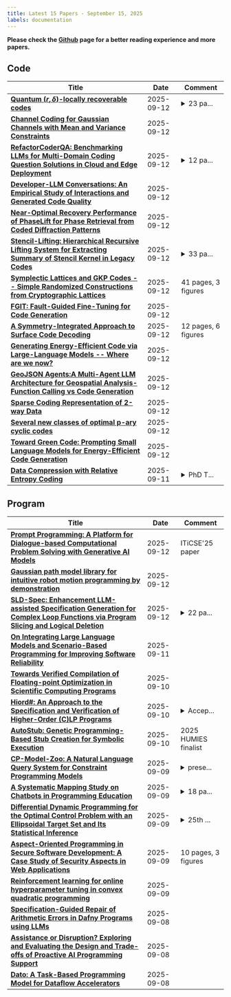 ```yaml
---
title: Latest 15 Papers - September 15, 2025
labels: documentation
---
```

**Please check the [Github](https://github.com/zezhishao/MTS_Daily_ArXiv) page for a better reading experience and more papers.**

## Code
| **Title** | **Date** | **Comment** |
| --- | --- | --- |
| **[Quantum $(r,δ)$-locally recoverable codes](http://arxiv.org/abs/2412.16590v2)** | 2025-09-12 | <details><summary>23 pa...</summary><p>23 pages; AMSLaTeX; Proof of Lemma 15 is corrected, optimal quantum LRCs are called as optimal pure quantum LRCs, and some theorems are renumbered in version 2</p></details> |
| **[Channel Coding for Gaussian Channels with Mean and Variance Constraints](http://arxiv.org/abs/2501.10953v3)** | 2025-09-12 |  |
| **[RefactorCoderQA: Benchmarking LLMs for Multi-Domain Coding Question Solutions in Cloud and Edge Deployment](http://arxiv.org/abs/2509.10436v1)** | 2025-09-12 | <details><summary>12 pa...</summary><p>12 pages, 5 figures, submitted to IEEE Transactions on Services Computing</p></details> |
| **[Developer-LLM Conversations: An Empirical Study of Interactions and Generated Code Quality](http://arxiv.org/abs/2509.10402v1)** | 2025-09-12 |  |
| **[Near-Optimal Recovery Performance of PhaseLift for Phase Retrieval from Coded Diffraction Patterns](http://arxiv.org/abs/2509.10300v1)** | 2025-09-12 |  |
| **[Stencil-Lifting: Hierarchical Recursive Lifting System for Extracting Summary of Stencil Kernel in Legacy Codes](http://arxiv.org/abs/2509.10236v1)** | 2025-09-12 | <details><summary>33 pa...</summary><p>33 pages, 12 figures. Submitted to OOPSLA2'25</p></details> |
| **[Symplectic Lattices and GKP Codes -- Simple Randomized Constructions from Cryptographic Lattices](http://arxiv.org/abs/2509.10183v1)** | 2025-09-12 | 41 pages, 3 figures |
| **[FGIT: Fault-Guided Fine-Tuning for Code Generation](http://arxiv.org/abs/2503.16913v2)** | 2025-09-12 |  |
| **[A Symmetry-Integrated Approach to Surface Code Decoding](http://arxiv.org/abs/2509.10164v1)** | 2025-09-12 | 12 pages, 6 figures |
| **[Generating Energy-Efficient Code via Large-Language Models -- Where are we now?](http://arxiv.org/abs/2509.10099v1)** | 2025-09-12 |  |
| **[GeoJSON Agents:A Multi-Agent LLM Architecture for Geospatial Analysis-Function Calling vs Code Generation](http://arxiv.org/abs/2509.08863v2)** | 2025-09-12 |  |
| **[Sparse Coding Representation of 2-way Data](http://arxiv.org/abs/2509.10033v1)** | 2025-09-12 |  |
| **[Several new classes of optimal p-ary cyclic codes](http://arxiv.org/abs/2509.09951v1)** | 2025-09-12 |  |
| **[Toward Green Code: Prompting Small Language Models for Energy-Efficient Code Generation](http://arxiv.org/abs/2509.09947v1)** | 2025-09-12 |  |
| **[Data Compression with Relative Entropy Coding](http://arxiv.org/abs/2506.16309v2)** | 2025-09-11 | <details><summary>PhD T...</summary><p>PhD Thesis. 224 pages, 19 figures</p></details> |

## Program
| **Title** | **Date** | **Comment** |
| --- | --- | --- |
| **[Prompt Programming: A Platform for Dialogue-based Computational Problem Solving with Generative AI Models](http://arxiv.org/abs/2503.04267v2)** | 2025-09-12 | ITiCSE'25 paper |
| **[Gaussian path model library for intuitive robot motion programming by demonstration](http://arxiv.org/abs/2509.10007v1)** | 2025-09-12 |  |
| **[SLD-Spec: Enhancement LLM-assisted Specification Generation for Complex Loop Functions via Program Slicing and Logical Deletion](http://arxiv.org/abs/2509.09917v1)** | 2025-09-12 | <details><summary>22 pa...</summary><p>22 pages, 2 figures, conference</p></details> |
| **[On Integrating Large Language Models and Scenario-Based Programming for Improving Software Reliability](http://arxiv.org/abs/2509.09194v1)** | 2025-09-11 |  |
| **[Towards Verified Compilation of Floating-point Optimization in Scientific Computing Programs](http://arxiv.org/abs/2509.09019v1)** | 2025-09-10 |  |
| **[Hiord#: An Approach to the Specification and Verification of Higher-Order (C)LP Programs](http://arxiv.org/abs/2507.17233v2)** | 2025-09-10 | <details><summary>Accep...</summary><p>Accepted for publication in Theory and Practice of Logic Programming (TPLP)</p></details> |
| **[AutoStub: Genetic Programming-Based Stub Creation for Symbolic Execution](http://arxiv.org/abs/2509.08524v1)** | 2025-09-10 | 2025 HUMIES finalist |
| **[CP-Model-Zoo: A Natural Language Query System for Constraint Programming Models](http://arxiv.org/abs/2509.07867v1)** | 2025-09-09 | <details><summary>prese...</summary><p>presented at"LLMs meet Constraint Solving" Workshop at CP2025 in Glasgow</p></details> |
| **[A Systematic Mapping Study on Chatbots in Programming Education](http://arxiv.org/abs/2509.08857v1)** | 2025-09-09 | <details><summary>18 pa...</summary><p>18 pages, 1 figure, 3 tables</p></details> |
| **[Differential Dynamic Programming for the Optimal Control Problem with an Ellipsoidal Target Set and Its Statistical Inference](http://arxiv.org/abs/2509.07546v1)** | 2025-09-09 | <details><summary>25th ...</summary><p>25th International Conference on Control, Automation and Systems (ICCAS)</p></details> |
| **[Aspect-Oriented Programming in Secure Software Development: A Case Study of Security Aspects in Web Applications](http://arxiv.org/abs/2509.07449v1)** | 2025-09-09 | 10 pages, 3 figures |
| **[Reinforcement learning for online hyperparameter tuning in convex quadratic programming](http://arxiv.org/abs/2509.07404v1)** | 2025-09-09 |  |
| **[Specification-Guided Repair of Arithmetic Errors in Dafny Programs using LLMs](http://arxiv.org/abs/2507.03659v3)** | 2025-09-08 |  |
| **[Assistance or Disruption? Exploring and Evaluating the Design and Trade-offs of Proactive AI Programming Support](http://arxiv.org/abs/2502.18658v4)** | 2025-09-08 |  |
| **[Dato: A Task-Based Programming Model for Dataflow Accelerators](http://arxiv.org/abs/2509.06794v1)** | 2025-09-08 |  |

